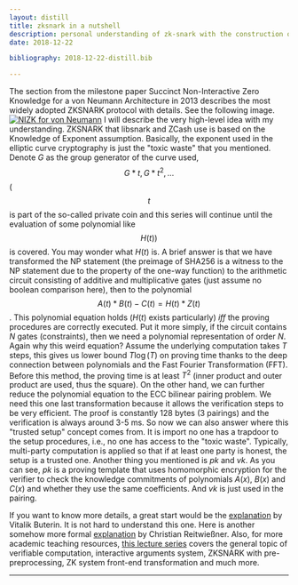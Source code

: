 ```yaml
---
layout: distill
title: zksnark in a nutshell 
description: personal understanding of zk-snark with the construction of Groth'16
date: 2018-12-22

bibliography: 2018-12-22-distill.bib

---
```


The section from the milestone paper <d-cite key="cryptoeprint2013879">Succinct Non-Interactive Zero Knowledge for a von Neumann Architecture</d-cite> in 2013 describes the most widely adopted ZKSNARK protocol with details. See the following image.
[![NIZK for von Neumann][1]][1]
I will describe the very high-level idea with my understanding.
ZKSNARK that libsnark and ZCash use is based on the Knowledge of Exponent assumption. Basically, the exponent used in the elliptic curve cryptography is just the "toxic waste" that you mentioned. Denote $G$ as the group generator of the curve used, $$G*t, G*t^2, \ldots$$ ($$t$$ is part of the so-called private coin and this series will continue until the evaluation of some polynomial like $$H(t))$$ is covered. You may wonder what $H(t)$ is. A brief answer is that we have transformed the NP statement (the preimage of SHA256 is a witness to the NP statement due to the property of the one-way function) to the arithmetic circuit consisting of additive and multiplicative gates (just assume no boolean comparison here), then to the polynomial $$A(t)*B(t)-C(t)=H(t)*Z(t)$$. This polynomial equation holds ($H(t)$ exists particularly) $iff$ the proving procedures are correctly executed. Put it more simply, if the circuit contains $N$ gates (constraints), then we need a polynomial representation of order $N$. Again why this weird equation? Assume the underlying computation takes $T$ steps, this gives us lower bound $T\log(T)$ on proving time thanks to the deep connection between polynomials and the $\text{Fast Fourier Transformation (FFT)}$. Before this method, the proving time is at least $T^2$ (inner product and outer product are used, thus the square). On the other hand, we can further reduce the polynomial equation to the $\text{ECC}$ bilinear pairing problem. We need this one last transformation because it allows the verification steps to be very efficient. The proof is constantly 128 bytes (3 pairings) and the verification is always around 3-5 ms. So now we can also answer where this "trusted setup" concept comes from. It is import no one has a trapdoor to the setup procedures, i.e., no one has access to the "toxic waste". Typically, multi-party computation is applied so that if at least one party is honest, the setup is a trusted one. Another thing you mentioned is $pk$ and $vk$. As you can see, $pk$ is a proving template that uses homomorphic encryption for the verifier to check the knowledge commitments of polynomials $A(x)$, $B(x)$ and $C(x)$ and whether they use the same coefficients. And $vk$ is just used in the pairing.


If you want to know more details, a great start would be the [explanation][2] by Vitalik Buterin. It is not hard to understand this one. Here is another somehow more formal [explanation][3] by Christian Reitwießner. Also, for more academic teaching resources, [this lecture series][4] covers the general topic of verifiable computation, interactive arguments system, ZKSNARK with pre-preprocessing, ZK system front-end transformation and much more.


  [1]: https://i.stack.imgur.com/pNj2O.png
  [2]: https://medium.com/@VitalikButerin/zk-snarks-under-the-hood-b33151a013f6
  [3]: https://chriseth.github.io/notes/articles/zksnarks/zksnarks.pdf
  [4]: https://cyber.biu.ac.il/event/the-6th-biu-winter-school/

***



